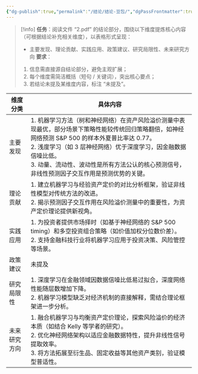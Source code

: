 ```yaml
---
{"dg-publish":true,"permalink":"/结论/结论-豆包/","dgPassFrontmatter":true,"created":"2025-06-15T21:17:07.852+08:00"}
---
```



> [!info]
> **任务**：阅读文件 “2.pdf” 的结论部分，围绕以下维度提炼核心内容（可根据结论补充相关维度），以表格形式呈现：
> - 主要发现、理论贡献、实践应用、政策建议、研究局限性、未来研究方向
> **要求**：
> 1. 信息需直接源自结论部分，避免主观扩展；
> 2. 每个维度需简洁概括（短句 / 关键词），突出核心要点；
> 3. 若结论未提及某维度内容，标注 “未提及”。

| 维度分类   | 具体内容                                                                                                                                                                              |
| ------ | --------------------------------------------------------------------------------------------------------------------------------------------------------------------------------- |
| 主要发现   | 1. 机器学习方法（树和神经网络）在资产风险溢价测量中表现最优，部分场景下策略性能较传统回归策略翻倍，如神经网络预测 S&P 500 的样本外夏普比率达 0.77。  <br>2. 浅度学习（如 3 层神经网络）优于深度学习，因金融数据信噪比低。  <br>3. 动量、流动性、波动性是所有方法公认的核心预测信号，非线性预测因子交互作用是预测优势的关键。 |
| 理论贡献   | 1. 建立机器学习与经验资产定价的对比分析框架，验证非线性模型对传统方法的改进。  <br>2. 揭示预测因子交互作用在风险溢价测量中的重要性，为资产定价理论提供新视角。                                                                                             |
| 实践应用   | 1. 为投资者提供市场择时（如基于神经网络的 S&P 500 timing）和多空投资组合策略（如价值加权分位数价差）。  <br>2. 支持金融科技行业将机器学习应用于投资决策、风险管控等场景。                                                                                |
| 政策建议   | 未提及                                                                                                                                                                               |
| 研究局限性  | 1. 深度学习在金融领域因数据信噪比低易过拟合，深度网络性能随层数增加下降。  <br>2. 机器学习模型缺乏对经济机制的直接解释，需结合理论框架进一步分析。                                                                                                   |
| 未来研究方向 | 1. 融合机器学习与均衡资产定价理论，探索风险溢价的经济本质（如结合 Kelly 等学者的研究）。  <br>2. 优化神经网络架构以适应金融数据特性，提升非线性信号提取效率。  <br>3. 将方法拓展至衍生品、固定收益等其他资产类别，验证模型普适性。                                                   |
